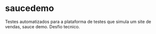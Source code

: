 # saucedemo
Testes automatizados para a plataforma de testes que simula um site de vendas, sauce demo. Desfio tecnico.
